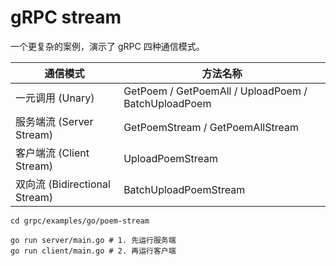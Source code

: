 # gRPC stream

一个更复杂的案例，演示了 gRPC 四种通信模式。

通信模式 | 方法名称
---|---
一元调用 (Unary) | GetPoem / GetPoemAll / UploadPoem / BatchUploadPoem
服务端流 (Server Stream) | GetPoemStream / GetPoemAllStream
客户端流 (Client Stream) | UploadPoemStream
双向流 (Bidirectional Stream) | BatchUploadPoemStream

```shell
cd grpc/examples/go/poem-stream

go run server/main.go # 1. 先运行服务端
go run client/main.go # 2. 再运行客户端
```
